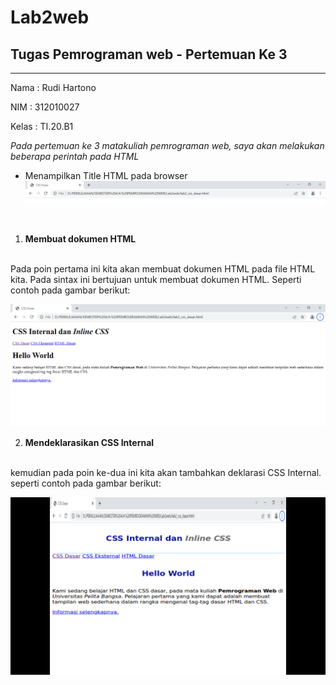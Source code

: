 # Lab2web
## Tugas Pemrograman web - Pertemuan Ke 3

<hr>

Nama    : Rudi Hartono

NIM     : 312010027

Kelas   : TI.20.B1


*Pada pertemuan ke 3 matakuliah pemrograman web, saya akan melakukan beberapa perintah pada HTML*

- Menampilkan Title HTML pada browser <br>
![gambar title pada web html](gambar/link.PNG)

<br>

1. **Membuat dokumen HTML**
<br>
Pada poin pertama ini kita akan membuat dokumen HTML pada file HTML kita.
Pada sintax ini bertujuan untuk membuat dokumen HTML. Seperti contoh pada gambar berikut:

![membuat dokume HTML](gambar/dokhtml.PNG)

2. **Mendeklarasikan CSS Internal**
<br>
kemudian pada poin ke-dua ini kita akan tambahkan deklarasi CSS Internal.
seperti contoh pada gambar berikut:

![menambahkan deklarasi css internal](gambar/css.png)

